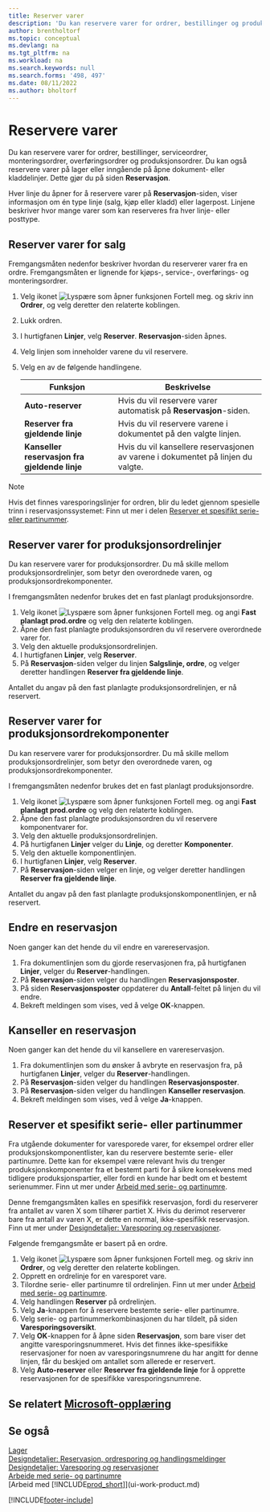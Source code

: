 ```yaml
---
title: Reserver varer
description: 'Du kan reservere varer for ordrer, bestillinger og produksjonsordrer. Du kan reservere også varer på lager eller inngående på åpne dokumentlinjer.'
author: brentholtorf
ms.topic: conceptual
ms.devlang: na
ms.tgt_pltfrm: na
ms.workload: na
ms.search.keywords: null
ms.search.forms: '498, 497'
ms.date: 08/11/2022
ms.author: bholtorf
---
```

# Reservere varer

Du kan reservere varer for ordrer, bestillinger, serviceordrer, monteringsordrer, overføringsordrer og produksjonsordrer. Du kan også reservere varer på lager eller inngående på åpne dokument- eller kladdelinjer. Dette gjør du på siden **Reservasjon**.

Hver linje du åpner for å reservere varer på **Reservasjon**-siden, viser informasjon om én type linje (salg, kjøp eller kladd) eller lagerpost. Linjene beskriver hvor mange varer som kan reserveres fra hver linje- eller posttype.

## Reserver varer for salg

Fremgangsmåten nedenfor beskriver hvordan du reserverer varer fra en ordre. Fremgangsmåten er lignende for kjøps-, service-, overførings- og monteringsordrer.
  
1. Velg ikonet ![Lyspære som åpner funksjonen Fortell meg.](media/ui-search/search_small.png "Fortell hva du vil gjøre") og skriv inn **Ordrer**, og velg deretter den relaterte koblingen.  
2. Lukk ordren.
3. I hurtigfanen **Linjer**, velg **Reserver**. **Reservasjon**-siden åpnes.  
4. Velg linjen som inneholder varene du vil reservere.  
5. Velg en av de følgende handlingene.  

    |**Funksjon**|**Beskrivelse**|
    |------------------|---------------------|  
    |**Auto-reserver**|Hvis du vil reservere varer automatisk på **Reservasjon**-siden.|  
    |**Reserver fra gjeldende linje**|Hvis du vil reservere varene i dokumentet på den valgte linjen.|  
    |**Kanseller reservasjon fra gjeldende linje**|Hvis du vil kansellere reservasjonen av varene i dokumentet på linjen du valgte.|

> [!NOTE]  
> Hvis det finnes varesporingslinjer for ordren, blir du ledet gjennom spesielle trinn i reservasjonssystemet: Finn ut mer i delen [Reserver et spesifikt serie- eller partinummer](inventory-how-to-reserve-items.md#reserve-a-specific-serial-or-lot-number).  

## Reserver varer for produksjonsordrelinjer

Du kan reservere varer for produksjonsordrer. Du må skille mellom produksjonsordrelinjer, som betyr den overordnede varen, og produksjonsordrekomponenter.

I fremgangsmåten nedenfor brukes det en fast planlagt produksjonsordre.

1. Velg ikonet ![Lyspære som åpner funksjonen Fortell meg.](media/ui-search/search_small.png "Fortell hva du vil gjøre") og angi **Fast planlagt prod.ordre** og velg den relaterte koblingen.  
2. Åpne den fast planlagte produksjonsordren du vil reservere overordnede varer for.  
3. Velg den aktuelle produksjonsordrelinjen.  
4. I hurtigfanen **Linjer**, velg **Reserver**.
5. På **Reservasjon**-siden velger du linjen **Salgslinje, ordre**, og velger deretter handlingen **Reserver fra gjeldende linje**.  

Antallet du angav på den fast planlagte produksjonsordrelinjen, er nå reservert.

## Reserver varer for produksjonsordrekomponenter

Du kan reservere varer for produksjonsordrer. Du må skille mellom produksjonsordrelinjer, som betyr den overordnede varen, og produksjonsordrekomponenter.

I fremgangsmåten nedenfor brukes det en fast planlagt produksjonsordre.

1. Velg ikonet ![Lyspære som åpner funksjonen Fortell meg.](media/ui-search/search_small.png "Fortell hva du vil gjøre") og angi **Fast planlagt prod.ordre** og velg den relaterte koblingen.  
2. Åpne den fast planlagte produksjonsordren du vil reservere komponentvarer for.  
3. Velg den aktuelle produksjonsordrelinjen.  
4. På hurtigfanen **Linjer** velger du **Linje**, og deretter **Komponenter**.  
5. Velg den aktuelle komponentlinjen.  
6. I hurtigfanen **Linjer**, velg **Reserver**.  
7. På **Reservasjon**-siden velger en linje, og velger deretter handlingen **Reserver fra gjeldende linje**.  

Antallet du angav på den fast planlagte produksjonskomponentlinjen, er nå reservert.

## Endre en reservasjon

Noen ganger kan det hende du vil endre en varereservasjon.

1. Fra dokumentlinjen som du gjorde reservasjonen fra, på hurtigfanen **Linjer**, velger du **Reserver**-handlingen.  
2. På **Reservasjon**-siden velger du handlingen **Reservasjonsposter**.
3. På siden **Reservasjonsposter** oppdaterer du **Antall**-feltet på linjen du vil endre.
4. Bekreft meldingen som vises, ved å velge **OK**-knappen.

## Kanseller en reservasjon

Noen ganger kan det hende du vil kansellere en varereservasjon.

1. Fra dokumentlinjen som du ønsker å avbryte en reservasjon fra, på hurtigfanen **Linjer**, velger du **Reserver**-handlingen.  
2. På **Reservasjon**-siden velger du handlingen **Reservasjonsposter**.  
3. På **Reservasjon**-siden velger du handlingen **Kanseller reservasjon**.  
4. Bekreft meldingen som vises, ved å velge **Ja**-knappen.  

## Reserver et spesifikt serie- eller partinummer

Fra utgående dokumenter for varesporede varer, for eksempel ordrer eller produksjonskomponentlister, kan du reservere bestemte serie- eller partinumre. Dette kan for eksempel være relevant hvis du trenger produksjonskomponenter fra et bestemt parti for å sikre konsekvens med tidligere produksjonspartier, eller fordi en kunde har bedt om et bestemt serienummer. Finn ut mer under [Arbeid med serie- og partinumre](inventory-how-work-item-tracking.md).

Denne fremgangsmåten kalles en spesifikk reservasjon, fordi du reserverer fra antallet av varen X som tilhører partiet X. Hvis du derimot reserverer bare fra antall av varen X, er dette en normal, ikke-spesifikk reservasjon. Finn ut mer under [Designdetaljer: Varesporing og reservasjoner](design-details-item-tracking-and-reservations.md).

Følgende fremgangsmåte er basert på en ordre.

1. Velg ikonet ![Lyspære som åpner funksjonen Fortell meg.](media/ui-search/search_small.png "Fortell hva du vil gjøre") og skriv inn **Ordrer**, og velg deretter den relaterte koblingen.  
2. Opprett en ordrelinje for en varesporet vare.  
3. Tilordne serie- eller partinumre til ordrelinjen. Finn ut mer under [Arbeid med serie- og partinumre](inventory-how-work-item-tracking.md).
4. Velg handlingen **Reserver** på ordrelinjen.  
5. Velg **Ja**-knappen for å reservere bestemte serie- eller partinumre.  
6. Velg serie- og partinummerkombinasjonen du har tildelt, på siden **Varesporingsoversikt**.  
7. Velg **OK**-knappen for å åpne siden **Reservasjon**, som bare viser det angitte varesporingsnummeret. Hvis det finnes ikke-spesifikke reservasjoner for noen av varesporingsnumrene du har angitt for denne linjen, får du beskjed om antallet som allerede er reservert.  
8. Velg **Auto-reserver** eller **Reserver fra gjeldende linje** for å opprette reservasjonen for de spesifikke varesporingsnumrene.

## Se relatert [Microsoft-opplæring](/training/modules/manage-outbound-serial-lot-numbers/)

## Se også

[Lager](inventory-manage-inventory.md)  
[Designdetaljer: Reservasjon, ordresporing og handlingsmeldinger](design-details-reservation-order-tracking-and-action-messaging.md)  
[Designdetaljer: Varesporing og reservasjoner](design-details-item-tracking-and-reservations.md)  
[Arbeide med serie- og partinumre](inventory-how-work-item-tracking.md)  
[Arbeid med [!INCLUDE[prod_short](includes/prod_short.md)]](ui-work-product.md)

[!INCLUDE[footer-include](includes/footer-banner.md)]

